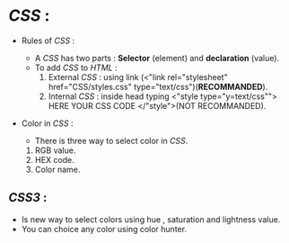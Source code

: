 # _CSS_ :

 - Rules of _CSS_ :
   - A _CSS_ has two parts : **Selector** (element) and **declaration** (value).
   - To add _CSS_ to _HTML_ :
     1. External _CSS_ : using link (<"link rel="stylesheet" href="CSS/styles.css" type="text/css")(__RECOMMANDED__).
     1. Internal _CSS_ : inside head typing <"style type="y=text/css""> HERE YOUR CSS CODE </"style">(NOT RECOMMANDED).
   
  - Color in _CSS_ :
     - There is three way to select color in _CSS_.
     1. RGB value.
     1. HEX code.
     1. Color name.
     
## _CSS3_ :

   - Is new way to select colors using hue , saturation and lightness value.
   - You can choice any color using color hunter.
